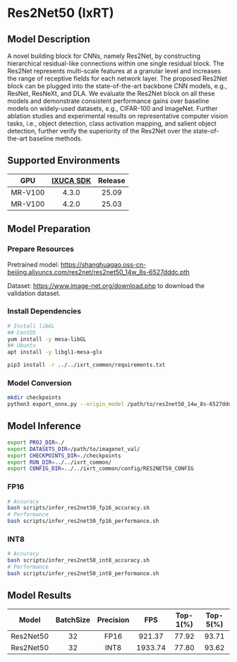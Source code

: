 # Res2Net50 (IxRT)

## Model Description

A novel building block for CNNs, namely Res2Net, by constructing hierarchical residual-like connections within one single residual block. The Res2Net represents multi-scale features at a granular level and increases the range of receptive fields for each network layer. The proposed Res2Net block can be plugged into the state-of-the-art backbone CNN models, e.g., ResNet, ResNeXt, and DLA. We evaluate the Res2Net block on all these models and demonstrate consistent performance gains over baseline models on widely-used datasets, e.g., CIFAR-100 and ImageNet. Further ablation studies and experimental results on representative computer vision tasks, i.e., object detection, class activation mapping, and salient object detection, further verify the superiority of the Res2Net over the state-of-the-art baseline methods.

## Supported Environments

| GPU    | [IXUCA SDK](https://gitee.com/deep-spark/deepspark#%E5%A4%A9%E6%95%B0%E6%99%BA%E7%AE%97%E8%BD%AF%E4%BB%B6%E6%A0%88-ixuca) | Release |
| :----: | :----: | :----: |
| MR-V100 | 4.3.0 | 25.09 |
| MR-V100 | 4.2.0 | 25.03 |

## Model Preparation

### Prepare Resources

Pretrained model: <https://shanghuagao.oss-cn-beijing.aliyuncs.com/res2net/res2net50_14w_8s-6527dddc.pth>

Dataset: <https://www.image-net.org/download.php> to download the validation dataset.

### Install Dependencies

```bash
# Install libGL
## CentOS
yum install -y mesa-libGL
## Ubuntu
apt install -y libgl1-mesa-glx

pip3 install -r ../../ixrt_common/requirements.txt
```

### Model Conversion

```bash
mkdir checkpoints
python3 export_onnx.py --origin_model /path/to/res2net50_14w_8s-6527dddc.pth --output_model checkpoints/res2net50.onnx
```

## Model Inference

```bash
export PROJ_DIR=./
export DATASETS_DIR=/path/to/imagenet_val/
export CHECKPOINTS_DIR=./checkpoints
export RUN_DIR=../../ixrt_common/
export CONFIG_DIR=../../ixrt_common/config/RES2NET50_CONFIG
```

### FP16

```bash
# Accuracy
bash scripts/infer_res2net50_fp16_accuracy.sh
# Performance
bash scripts/infer_res2net50_fp16_performance.sh
```

### INT8

```bash
# Accuracy
bash scripts/infer_res2net50_int8_accuracy.sh
# Performance
bash scripts/infer_res2net50_int8_performance.sh
```

## Model Results

| Model     | BatchSize | Precision | FPS     | Top-1(%) | Top-5(%) |
| :----: | :----: | :----: | :----: | :----: | :----: |
| Res2Net50 | 32        | FP16      | 921.37  | 77.92    | 93.71    |
| Res2Net50 | 32        | INT8      | 1933.74 | 77.80    | 93.62    |
